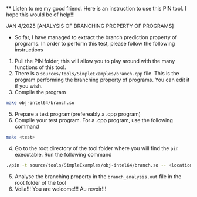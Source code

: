 ** Listen to me my good friend. Here is an instruction to use this PIN tool. I hope this would be of help!!!


JAN 4/2025 [ANALYSIS OF BRANCHING PROPERTY OF PROGRAMS]

- So far, I have managed to extract the branch prediction property of programs. In order to perform this test, please follow the following instructions

1. Pull the PIN folder, this will allow you to play around with the many functions of this tool.
2. There is a ```sources/tools/SimpleExamples/branch.cpp``` file. This is the program performing the branching property of programs. You can edit it if you wish.
3. Compile the program 
```bash
make obj-intel64/branch.so
```
5. Prepare a test program(prefereably a .cpp program)
6. Compile your test program. For a .cpp program, use the following command
```bash
make <test>
```
4. Go to the root directory of the tool folder where you will find the ```pin``` executable. Run the following command
```bash
./pin -t source/tools/SimpleExamples/obj-intel64/branch.so -- <location_of_the_compiled_program>
```
5. Analyse the branching property in the ```branch_analysis.out``` file in the root folder of the tool
6. Voila!!! You are welcome!!! Au revoir!!! 




